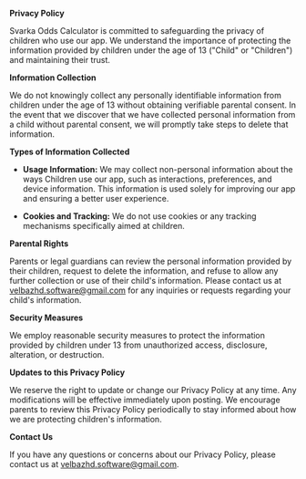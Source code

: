 **Privacy Policy**

Svarka Odds Calculator is committed to safeguarding the privacy of children who use our app. We understand the importance of protecting the information provided by children under the age of 13 ("Child" or "Children") and maintaining their trust.

**Information Collection**

We do not knowingly collect any personally identifiable information from children under the age of 13 without obtaining verifiable parental consent. In the event that we discover that we have collected personal information from a child without parental consent, we will promptly take steps to delete that information.

**Types of Information Collected**

- **Usage Information:** We may collect non-personal information about the ways Children use our app, such as interactions, preferences, and device information. This information is used solely for improving our app and ensuring a better user experience.

- **Cookies and Tracking:** We do not use cookies or any tracking mechanisms specifically aimed at children.

**Parental Rights**

Parents or legal guardians can review the personal information provided by their children, request to delete the information, and refuse to allow any further collection or use of their child's information. Please contact us at velbazhd.software@gmail.com for any inquiries or requests regarding your child's information.

**Security Measures**

We employ reasonable security measures to protect the information provided by children under 13 from unauthorized access, disclosure, alteration, or destruction.

**Updates to this Privacy Policy**

We reserve the right to update or change our Privacy Policy at any time. Any modifications will be effective immediately upon posting. We encourage parents to review this Privacy Policy periodically to stay informed about how we are protecting children's information.

**Contact Us**

If you have any questions or concerns about our Privacy Policy, please contact us at velbazhd.software@gmail.com.
